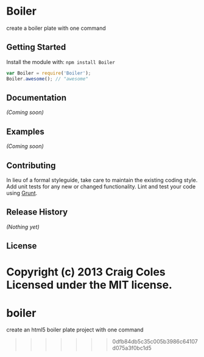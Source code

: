 
# Boiler

create a boiler plate with one command

## Getting Started
Install the module with: `npm install Boiler`

```javascript
var Boiler = require('Boiler');
Boiler.awesome(); // "awesome"
```

## Documentation
_(Coming soon)_

## Examples
_(Coming soon)_

## Contributing
In lieu of a formal styleguide, take care to maintain the existing coding style. Add unit tests for any new or changed functionality. Lint and test your code using [Grunt](http://gruntjs.com/).

## Release History
_(Nothing yet)_

## License
Copyright (c) 2013 Craig Coles  
Licensed under the MIT license.
=======
boiler
======

create an html5 boiler plate project with one command
>>>>>>> 0dfb84db5c35c005b3986c64107d075a3f0bc1d5
